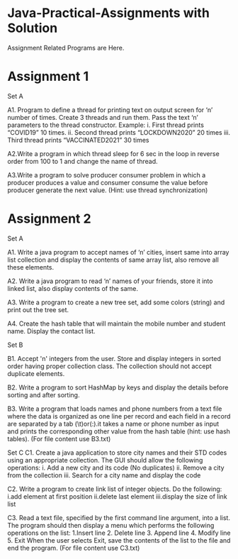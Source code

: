# Java-Practical-Assignments with Solution
Assignment Related Programs are Here.

# Assignment 1
Set A

A1. Program to define a thread for printing text on output screen for ‘n’ number of times. Create 3 threads and run them. Pass the text ‘n’ parameters to the thread constructor. Example:
i. First thread prints “COVID19” 10 times.
ii. Second thread prints “LOCKDOWN2020” 20 times
iii. Third thread prints “VACCINATED2021” 30 times

A2.Write a program in which thread sleep for 6 sec in the loop in reverse order from 100 to 1 and change the name of 	thread.

A3.Write a program to solve producer consumer problem in which a producer produces a value and consumer consume the value before producer generate the next value. (Hint: use thread synchronization)



# Assignment 2
Set A

A1. Write a java program to accept names of ‘n’ cities, insert same into array list collection and display the contents of same array list, also remove all these elements.

A2. Write a java program to read ‘n’ names of your friends, store it into linked list, also display contents of the same.

A3. Write a program to create a new tree set, add some colors (string) and print out the tree set.

A4. Create the hash table that will maintain the mobile number and student name. Display the contact list.

Set B

B1. Accept 'n' integers from the user. Store and display integers in sorted order having proper collection class. The collection should not accept duplicate elements.

B2. Write a program to sort HashMap by keys and display the details before sorting and after sorting.

B3. Write a program that loads names and phone numbers from a text file where the data is organized as one line per record and each field in a record are separated by a tab (\t)or(:).it takes a name or phone number as input and prints the corresponding other value from the hash table (hint: use hash tables). (For file content use B3.txt)

Set C
C1. Create a java application to store city names and their STD codes using an
        appropriate collection. The GUI should allow the following operations:
        i. Add a new city and its code (No duplicates)
        ii. Remove a city from the collection
        iii. Search for a city name and display the code

C2. Write a program to create link list of integer objects. Do the following: 
    i.add element at first position
    ii.delete last element 
    iii.display the size of link list

C3. Read a text file, specified by the first command line argument, into a list. The
    program should then display a menu which performs the following operations on the
    list:
  1.Insert line 
  2. Delete line 
  3. Append line 
  4. Modify line 
  5. Exit
    When the user selects Exit, save the contents of the list to the file and end the
    program. (For file content use C3.txt)